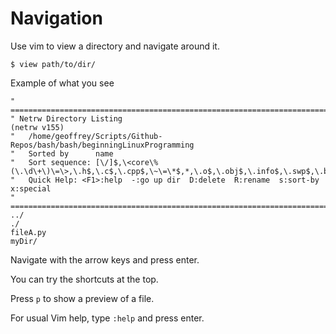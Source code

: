 # Navigation

Use vim to view a directory and navigate around it.
```
$ view path/to/dir/
```

Example of what you see
```
" ============================================================================
" Netrw Directory Listing                                        (netrw v155)
"   /home/geoffrey/Scripts/Github-Repos/bash/bash/beginningLinuxProgramming
"   Sorted by      name
"   Sort sequence: [\/]$,\<core\%(\.\d\+\)\=\>,\.h$,\.c$,\.cpp$,\~\=\*$,*,\.o$,\.obj$,\.info$,\.swp$,\.bak$,\~$
"   Quick Help: <F1>:help  -:go up dir  D:delete  R:rename  s:sort-by  x:special
" ==============================================================================
../
./
fileA.py
myDir/
```

Navigate with the arrow keys and press enter.

You can try the shortcuts at the top.

Press `p` to show a preview of a file.

For usual Vim help, type `:help` and press enter.

